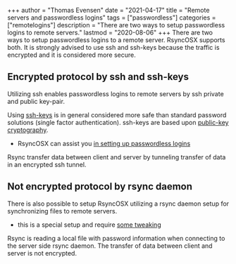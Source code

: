 +++
author = "Thomas Evensen"
date = "2021-04-17"
title =  "Remote servers and passwordless logins"
tags = ["passwordless"]
categories = ["remotelogins"]
description = "There are two ways to setup passwordless logins to remote servers."
lastmod = "2020-08-06"
+++
There are two ways to setup passwordless logins to a remote server. RsyncOSX supports both. It is strongly advised to use ssh and ssh-keys because the traffic is encrypted and it is considered more secure.

## Encrypted protocol by ssh and ssh-keys

Utilizing ssh enables passwordless logins to remote servers by ssh private and public key-pair.

Using [ssh-keys](https://wiki.archlinux.org/index.php/SSH_keys) is in general considered more safe than standard password solutions (single factor authentication). ssh-keys are based upon [public-key cryptography](https://en.wikipedia.org/wiki/Public-key_cryptography).

- RsyncOSX can assist you [in setting up passwordless logins](/post/ssh/)

Rsync transfer data between client and server by tunneling transfer of data in an encrypted ssh tunnel.

## Not encrypted protocol by rsync daemon

There is also possible to setup RsyncOSX utilizing a rsync daemon setup for synchronizing files to remote servers.

- this is a special setup and require [some tweaking](/post/rsyncdaemon/)

Rsync is reading a local file with password information when connecting to the server side rsync daemon. The transfer of data between client and server is not encrypted.
